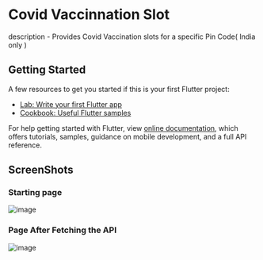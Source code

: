 # Covid Vaccinnation Slot

description - Provides Covid Vaccination slots for a specific Pin Code( India only )

## Getting Started

A few resources to get you started if this is your first Flutter project:

- [Lab: Write your first Flutter app](https://flutter.dev/docs/get-started/codelab)
- [Cookbook: Useful Flutter samples](https://flutter.dev/docs/cookbook)

For help getting started with Flutter, view
[online documentation](https://flutter.dev/docs), which offers tutorials,
samples, guidance on mobile development, and a full API reference.


## ScreenShots

### Starting page

![image](https://user-images.githubusercontent.com/42883586/134010857-f4964d72-cb8b-46cb-9511-b7e277afa023.png)

### Page After Fetching the API

![image](https://user-images.githubusercontent.com/42883586/134010906-31eaefa5-da4a-4550-8ce8-fcb3d775af23.png)
